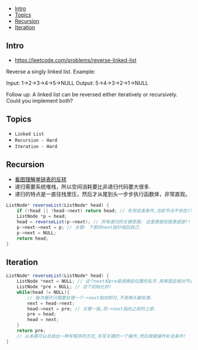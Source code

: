 - [Intro](#intro)
- [Topics](#topics)
- [Recursion](#recursion)
- [Iteration](#iteration)

## Intro

- https://leetcode.com/problems/reverse-linked-list

Reverse a singly linked list.
Example:

Input: 1->2->3->4->5->NULL
Output: 5->4->3->2->1->NULL

Follow up:
A linked list can be reversed either iteratively or recursively. Could you implement both?


## Topics

- `Linked List`
- `Recursion - Hard`
- `Iteration - Hard`



## Recursion


- [看图理解单链表的反转](http://blog.csdn.net/feliciafay/article/details/6841115)
- 递归需要系统堆栈，所以空间消耗要比非递归代码要大很多.
- 递归的特点是一直往栈里压，然后才从尾到头一步步执行函数体，非常直观。


```csharp
ListNode* reverseList(ListNode* head) {
    if (!head || !head->next) return head; // 先写结束条件,当前节点不存在(?)了,就算转置完了.
    ListNode *p = head;
    head = reverseList(p->next); // 所有递归的关键思路: 这里直接到链表底部!!
    p->next->next = p; // 关键: 下家的next指针指回自己.
    p->next = NULL;
    return head;
}
```




## Iteration



```csharp
ListNode* reverseList(ListNode* head) {
    ListNode *next = NULL; // 这个next和pre是调换前位置的名字.用来固定相对节点,方便指来指去.
    ListNode *pre = NULL; // 这个初始化妙!
    while(head != NULL){
        // 每次循环只需要处理一个->next指向即可,不用两头都处理.
        next = head->next;
        head->next = pre; // 关键一指,将->next指向之前的上家.
        pre = head;
        head = next;
    }
    return pre;
    // 从本题可以总结出一种写程序的方式,先写关键的一个操作,然后根据操作补足条件!
}
```
